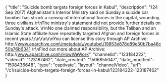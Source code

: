 {
    "title": "Suicide bomb targets foreign forces in Kabul",
    "description": "(24 Sep 2017) Afghanistan's Interior Ministry said on Sunday a suicide car bomber has struck a convoy of international forces in the capital, wounding three civilians.\r\nThe ministry's statement did not provide further details on Sunday's attack. \r\nNo one claimed responsibility, but the Taliban and an Islamic State affiliate have repeatedly targeted Afghan and foreign forces in recent years.\r\n\r\n\r\nYou can license this story through AP Archive: http:\/\/www.aparchive.com\/metadata\/youtube\/19853e878d89e50b7ba46c50a76b6341 \r\nFind out more about AP Archive: http:\/\/www.aparchive.com\/HowWeWork",
    "channelid": "123184222",
    "videoid": "123187462",
    "date_created": "1506855047",
    "date_modified": "1508436648",
    "type": "captivate",
    "layout": "channelVideo",
    "url": "\/c1\/suicide-bomb-targets-foreign-forces-in-kabul\/123184222-123187462"
}